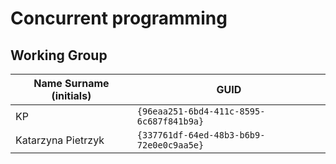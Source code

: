 # Concurrent programming

## Working Group

| Name Surname (initials) | GUID                                     |
| ----------------------- | ---------------------------------------- |
| KP                      | `{96eaa251-6bd4-411c-8595-6c687f841b9a}` |
| Katarzyna Pietrzyk      | `{337761df-64ed-48b3-b6b9-72e0e0c9aa5e}` |

